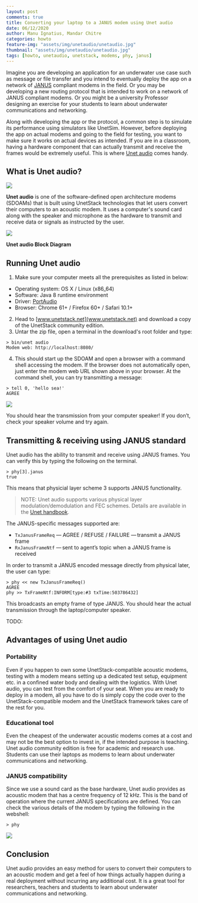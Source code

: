```yaml
---
layout: post
comments: true
title: Converting your laptop to a JANUS modem using Unet audio
date: 06/12/2020
author: Manu Ignatius, Mandar Chitre
categories: howto
feature-img: "assets/img/unetaudio/unetaudio.jpg"
thumbnail: "assets/img/unetaudio/unetaudio.jpg"
tags: [howto, unetaudio, unetstack, modems, phy, janus]
---
```


Imagine you are developing an application for an underwater use case such as message or file transfer and you intend to eventually deploy the app on a network of [JANUS](http://www.januswiki.com/) compliant modems in the field. Or you may be developing a new routing protocol that is intended to work on a network of JANUS compliant modems. Or you might be a university Professor designing an exercise for your students to learn about underwater communications and networking.

Along with developing the app or the protocol, a common step is to simulate its performance using simulators like UnetSim. However, before deploying the app on actual modems and going to the field for testing, you want to make sure it works on actual devices as intended. If you are in a classroom, having a hardware component that can actually transmit and receive the frames would be extremely useful. This is where [Unet audio](https://unetstack.net/) comes handy.

## What is Unet audio?

![](../assets/img/unetaudio/Unetaudio-logo.png)


**Unet audio** is one of the software-defined open architecture modems (SDOAMs) that is built using UnetStack technologies that let users convert their computers to an acoustic modem. It uses a computer's sound card along with the speaker and microphone as the hardware to transmit and receive data or signals as instructed by the user.

![](../assets/img/unetaudio/Unetaudio-block.png)

**Unet audio Block Diagram**

## Running Unet audio
1. Make sure your computer meets all the prerequisites as listed in below:
- Operating system: OS X / Linux (x86_64)
- Software: Java 8 runtime environment
- Driver: [PortAudio](http://www.portaudio.com/)
- Browser: Chrome 61+ / Firefox 60+ / Safari 10.1+
2. Head to [www.unetstack.net](www.unetstack.net) and download a copy of the UnetStack community edition.
3. Untar the zip file, open a terminal in the download's root folder and type:
```
> bin/unet audio
Modem web: http://localhost:8080/
```
4. This should start up the SDOAM and open a browser with a command shell accessing the modem. If the browser does not automatically open, just enter the modem web URL shown above in your browser. At the command shell, you can try transmitting a message:
```
> tell 0, 'hello sea!'
AGREE
```

![](../assets/img/unetaudio/Unetaudio-webif.png)

You should hear the transmission from your computer speaker! If you don’t, check your speaker volume and try again.

## Transmitting & receiving using JANUS standard

Unet audio has the ability to transmit and receive using JANUS frames. You can verify this by typing the following on the terminal.

```
> phy[3].janus
true
```

This means that physicial layer scheme 3 supports JANUS functionality.

> NOTE: Unet audio supports various physical layer modulation/demodulation and FEC schemes. Details are available in the [Unet handbook](https://unetstack.net/handbook/unet-handbook.html).

The JANUS-specific messages supported are:
- `TxJanusFrameReq` — AGREE / REFUSE / FAILURE — transmit a JANUS frame
- `RxJanusFrameNtf` — sent to agent’s topic when a JANUS frame is received

In order to transmit a JANUS encoded message directly from physical later, the user can type:

```
> phy << new TxJanusFrameReq()
AGREE
phy >> TxFrameNtf:INFORM[type:#3 txTime:503786432]
```

This broadcasts an empty frame of type JANUS. You should hear the actual transmission through the laptop/computer speaker.

TODO:


## Advantages of using Unet audio
### Portability
Even if you happen to own some UnetStack-compatible acoustic modems, testing with a modem means setting up a dedicated test setup, equipment etc. in a confined water body and dealing with the logistics. With Unet audio, you can test from the comfort of your seat. When you are ready to deploy in a modem, all you have to do is simply copy the code over to the UnetStack-compatible modem and the UnetStack framework takes care of the rest for you.

### Educational tool
Even the cheapest of the underwater acoustic modems comes at a cost and may not be the best option to invest in, if the intended purpose is teaching. Unet audio community edition is free for academic and research use. Students can use their laptops as modems to learn about underwater communications and networking.

### JANUS compatibility
Since we use a sound card as the base hardware, Unet audio provides as acoustic modem that has a centre frequency of 12 kHz. This is the band of operation where the current JANUS specifications are defined. You can check the various details of the modem by typing the following in the webshell:

```
> phy
```
![](../assets/img/unetaudio/Unetaudio-phy.png)



## Conclusion

Unet audio provides an easy method for users to convert their computers to an acoustic modem and get a feel of how things actually happen during a real deployment without incurring any additional cost. It is a great tool for researchers, teachers and students to learn about underwater communications and networking.
